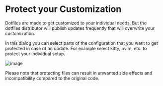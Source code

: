 # Protect your Customization

Dotfiles are made to get customized to your individual needs. But the dotfiles distributor will publish updates frequently that will overwrite your customization.

In this dialog you can select parts of the configuration that you want to get protected in case of an update. For example select kitty, nvim, etc. to protect your individual setup.

![image](/protectscreen.jpg)

Please note that protecting files can result in unwanted side effects and incompatibility compared to the original code.
